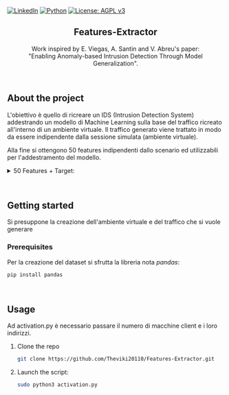 [![LinkedIn][linkedin-shield]][linkedin-url]
 [![Python][Python]][python-url] 
 [![License: AGPL v3](https://img.shields.io/badge/License-AGPL_v3-blue.svg)](https://www.gnu.org/licenses/agpl-3.0)

<h2 align='center'>Features-Extractor</h2>
<p align='center'> Work inspired by E. Viegas, A. Santin and V. Abreu's paper:<br>"Enabling Anomaly-based Intrusion Detection Through Model Generalization". </p>

<br>

## About the project

<p>L'obiettivo è quello di ricreare un IDS (Intrusion Detection System) addestrando un modello di Machine Learning sulla base del traffico ricreato all'interno di un ambiente virtuale.
Il traffico generato viene trattato in modo da essere indipendente dalla sessione simulata (ambiente virtuale).

Alla fine si ottengono 50 features indipendenti dallo scenario ed utilizzabili per l'addestramento del modello.
<details>
<summary>50 Features + Target:</summary>
<ol>
   <li>IP_TYPE</li>
   <li>IP_LEN</li>
   <li>FR_LENGHT</li>
   <li>IP_ID</li>
   <li>IP_RESERVED</li>
   <li>IP_DF</li>
   <li>IP_MF</li>
   <li>IP_OFFSET</li>
   <li>IP_PROTO</li>
   <li>IP_CHECKSUM</li>
   <li>UDP_SPORT</li>
   <li>UDP_DPORT</li>
   <li>UDP_LEN</li>
   <li>UDP_CHK</li>
   <li>ICMP_TYPE</li>
   <li>ICMP_CODE</li>
   <li>ICMP_CHK</li>
   <li>TCP_SPORT</li>
   <li>TCP_DPORT</li>
   <li>TCP_SEQ</li>
   <li>TCP_ACK</li>
   <li>TCP_FFIN</li>
   <li>TCP_FSYN</li>
   <li>TCP_FRST</li>
   <li>TCP_FPUSH</li>
   <li>TCP_FACK</li>
   <li>TCP_FURG</li>
   <li>COUNT_FR_SRC_DST</li>
   <li>COUNT_FR_DST_SRC</li>
   <li>NUM_BYTES_SRC_DST</li>
   <li>NUM_BYTES_DST_SRC</li>
   <li>NUM_PUSHED_SRC_DST</li>
   <li>NUM_PUSHED_DST_SRC</li>
   <li>NUM_SYN_FIN_SRC_DST</li>
   <li>NUM_SYN_FIN_DST_SRC</li>
   <li>NUM_FIN_SRC_DST</li>
   <li>NUM_FIN_DST_SRC</li>
   <li>NUM_ACK_SRC_DST</li>
   <li>NUM_ACK_DST_SRC</li>
   <li>NUM_SYN_SRC_DST</li>
   <li>NUM_SYN_DST_SRC</li>
   <li>NUM_RST_SRC_DST</li>
   <li>NUM_RST_DST_SRC</li>
   <li>COUNT_SERV_SRC_DST</li>
   <li>COUNT_SERV_DST_SRC</li>
   <li>NUM_BYTES_SERV_SRC_DST</li>
   <li>NUM_BYTES_SERV_DST_SRC</li>
   <li>FIRST_PACKET</li>
   <li>FIRST_SERV_PACKET</li>
   <li>CONN_STATUS</li>
   <li>TYPE</li>
</ol>
</details>
</p>

<br>

## Getting started
Si presuppone la creazione dell'ambiente virtuale e del traffico che si vuole generare

### Prerequisites

Per la creazione del dataset si sfrutta la libreria nota _pandas_:
  
  ```sh
  pip install pandas
  ```

<br>

## Usage

Ad activation.py è necessario passare il numero di macchine client e i loro indirizzi.

1. Clone the repo
   ```sh
   git clone https://github.com/Theviki20110/Features-Extractor.git
   ```
2. Launch the script:
   ```sh
   sudo python3 activation.py
   ```



[Python]: https://img.shields.io/badge/-python-yellow?style=for-the-badge&logo=python
[python-url]: https://www.python.org/
[linkedin-shield]: https://img.shields.io/badge/-LinkedIN-informational?style=for-the-badge&logo=linkedin
[linkedin-url]: https://www.linkedin.com/in/vincenzo-lapadula-85a937164/